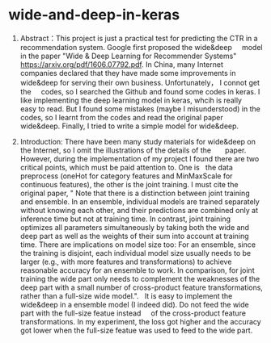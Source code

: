 # wide-and-deep-in-keras
1. Abstract：This project is just a practical test for predicting the CTR in a recommendation system. Google first proposed the wide&deep      model in the paper "Wide & Deep Learning for Recommender Systems" https://arxiv.org/pdf/1606.07792.pdf. In China, many Internet            companies declared that they have made some improvements in wide&deep for serving their own business. Unfortunately， I connot get the      codes, so I searched the Github and found some codes in keras. I like implementing the deep learning model in keras, whcih is really      easy to read. But I found some mistakes (maybe I misunderstood) in the codes, so I learnt from the codes and read the original paper      wide&deep. Finally, I tried to write a simple model for wide&deep.

2. Introduction: There have been many study materials for wide&deep on the Internet, so I omit the illustrations of the details of the        paper. However, during the implementation of my project I found there are two critical points, which must be paid attention to. One is    the data preprocess (oneHot for category features and MinMaxScale for continuous features), the other is the joint training. I must        cite the original paper,
   " Note that there is a distinction between
   joint training and ensemble. In an ensemble, individual
   models are trained separately without knowing each
   other, and their predictions are combined only at inference
   time but not at training time. In contrast, joint training
   optimizes all parameters simultaneously by taking both the
   wide and deep part as well as the weights of their sum into
   account at training time. There are implications on model
   size too: For an ensemble, since the training is disjoint, each
   individual model size usually needs to be larger (e.g., with
   more features and transformations) to achieve reasonable
   accuracy for an ensemble to work. In comparison, for joint
   training the wide part only needs to complement the weaknesses
   of the deep part with a small number of cross-product
   feature transformations, rather than a full-size wide model.". 
   It is easy to implement the wide&deep in a ensemble model (I indeed did). Do not feed the wide part with the full-size featue instead      of the cross-product feature transformations. In my experiment, the loss got higher and the accuracy got lower when the full-size          featue was used to feed to the wide part.
